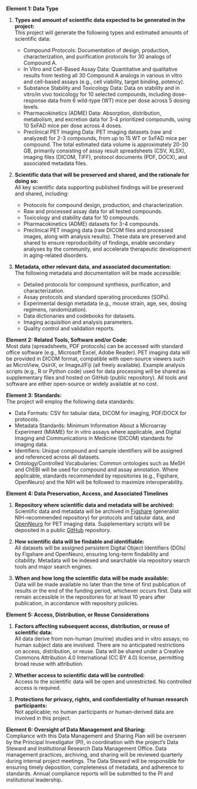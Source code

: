 **Element 1: Data Type**

1. **Types and amount of scientific data expected to be generated in the project:**   
   This project will generate the following types and estimated amounts of scientific data:
   - Compound Protocols: Documentation of design, production, characterization, and purification protocols for 30 analogs of Compound A.
   - In Vitro and Cell-Based Assay Data: Quantitative and qualitative results from testing all 30 Compound A analogs in various in vitro and cell-based assays (e.g., cell viability, target binding, potency).
   - Substance Stability and Toxicology Data: Data on stability and in vitro/in vivo toxicology for 10 selected compounds, including dose-response data from 6 wild-type (WT) mice per dose across 5 dosing levels.
   - Pharmacokinetics (ADME) Data: Absorption, distribution, metabolism, and excretion data for 3-4 prioritized compounds, using 10 5xFAD mice per dose across 4 doses.
   - Preclinical PET Imaging Data: PET imaging datasets (raw and analyzed) for 2-3 compounds, from up to 15 WT or 5xFAD mice per compound.
   The total estimated data volume is approximately 20-30 GB, primarily consisting of assay result spreadsheets (CSV, XLSX), imaging files (DICOM, TIFF), protocol documents (PDF, DOCX), and associated metadata files.

2. **Scientific data that will be preserved and shared, and the rationale for doing so:**  
   All key scientific data supporting published findings will be preserved and shared, including:
   - Protocols for compound design, production, and characterization.
   - Raw and processed assay data for all tested compounds.
   - Toxicology and stability data for 10 compounds.
   - Pharmacokinetics (ADME) datasets for 3-4 compounds.
   - Preclinical PET imaging data (raw DICOM files and processed images, along with analysis results).
   These data are preserved and shared to ensure reproducibility of findings, enable secondary analyses by the community, and accelerate therapeutic development in aging-related disorders.

3. **Metadata, other relevant data, and associated documentation:**   
   The following metadata and documentation will be made accessible:
   - Detailed protocols for compound synthesis, purification, and characterization.
   - Assay protocols and standard operating procedures (SOPs).
   - Experimental design metadata (e.g., mouse strain, age, sex, dosing regimens, randomization).
   - Data dictionaries and codebooks for datasets.
   - Imaging acquisition and analysis parameters.
   - Quality control and validation reports.

**Element 2: Related Tools, Software and/or Code:**  
Most data (spreadsheets, PDF protocols) can be accessed with standard office software (e.g., Microsoft Excel, Adobe Reader). PET imaging data will be provided in DICOM format, compatible with open-source viewers such as MicroView, OsiriX, or ImageJ/Fiji (all freely available). Example analysis scripts (e.g., R or Python code) used for data processing will be shared as supplementary files and hosted on GitHub (public repository). All tools and software are either open-source or widely available at no cost.

**Element 3: Standards:**  
The project will employ the following data standards:
- Data Formats: CSV for tabular data, DICOM for imaging, PDF/DOCX for protocols.
- Metadata Standards: Minimum Information About a Microarray Experiment (MIAME) for in vitro assays where applicable, and Digital Imaging and Communications in Medicine (DICOM) standards for imaging data.
- Identifiers: Unique compound and sample identifiers will be assigned and referenced across all datasets.
- Ontology/Controlled Vocabularies: Common ontologies such as MeSH and ChEBI will be used for compound and assay annotation.
Where applicable, standards recommended by repositories (e.g., Figshare, OpenNeuro) and the NIH will be followed to maximize interoperability.

**Element 4: Data Preservation, Access, and Associated Timelines**

1. **Repository where scientific data and metadata will be archived:**   
   Scientific data and metadata will be archived in [Figshare](https://figshare.com/) (generalist NIH-recommended repository) for protocols and tabular data, and [OpenNeuro](https://openneuro.org/) for PET imaging data. Supplementary scripts will be deposited in a public [GitHub](https://github.com/) repository.

2. **How scientific data will be findable and identifiable:**   
   All datasets will be assigned persistent Digital Object Identifiers (DOIs) by Figshare and OpenNeuro, ensuring long-term findability and citability. Metadata will be indexed and searchable via repository search tools and major search engines.

3. **When and how long the scientific data will be made available:**   
   Data will be made available no later than the time of first publication of results or the end of the funding period, whichever occurs first. Data will remain accessible in the repositories for at least 10 years after publication, in accordance with repository policies.

**Element 5: Access, Distribution, or Reuse Considerations**

1. **Factors affecting subsequent access, distribution, or reuse of scientific data:**  
   All data derive from non-human (murine) studies and in vitro assays; no human subject data are involved. There are no anticipated restrictions on access, distribution, or reuse. Data will be shared under a Creative Commons Attribution 4.0 International (CC BY 4.0) license, permitting broad reuse with attribution.

2. **Whether access to scientific data will be controlled:**  
   Access to the scientific data will be open and unrestricted. No controlled access is required.

3. **Protections for privacy, rights, and confidentiality of human research participants:**   
   Not applicable; no human participants or human-derived data are involved in this project.

**Element 6: Oversight of Data Management and Sharing:**  
Compliance with this Data Management and Sharing Plan will be overseen by the Principal Investigator (PI), in coordination with the project’s Data Steward and Institutional Research Data Management Office. Data management practices, archiving, and sharing will be reviewed quarterly during internal project meetings. The Data Steward will be responsible for ensuring timely deposition, completeness of metadata, and adherence to standards. Annual compliance reports will be submitted to the PI and institutional leadership.